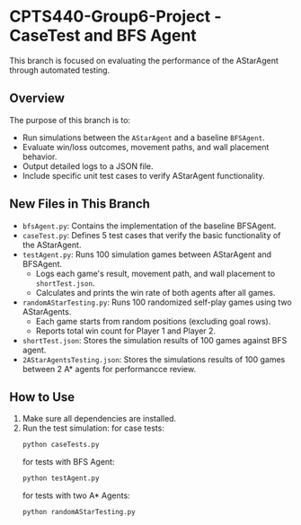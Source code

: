 # CPTS440-Group6-Project - CaseTest and BFS Agent

This branch is focused on evaluating the performance of the AStarAgent through automated testing.

## Overview

The purpose of this branch is to:
- Run simulations between the `AStarAgent` and a baseline `BFSAgent`.
- Evaluate win/loss outcomes, movement paths, and wall placement behavior.
- Output detailed logs to a JSON file.
- Include specific unit test cases to verify AStarAgent functionality.

## New Files in This Branch

- `bfsAgent.py`: Contains the implementation of the baseline BFSAgent.
- `caseTest.py`: Defines 5 test cases that verify the basic functionality of the AStarAgent.
- `testAgent.py`: Runs 100 simulation games between AStarAgent and BFSAgent.
  - Logs each game's result, movement path, and wall placement to `shortTest.json`.
  - Calculates and prints the win rate of both agents after all games.
- `randomAStarTesting.py`: Runs 100 randomized self-play games using two AStarAgents.
  - Each game starts from random positions (excluding goal rows).
  - Reports total win count for Player 1 and Player 2.
- `shortTest.json`: Stores the simulation results of 100 games against BFS agent.
- `2AStarAgentsTesting.json`: Stores the simulations results of 100 games between 2 A* agents for performancce review.

## How to Use

1. Make sure all dependencies are installed.
2. Run the test simulation:
   for case tests:
   ```bash
   python caseTests.py
   ```
   for tests with BFS Agent:
   ```bash
   python testAgent.py
   ```
   for tests with two A* Agents:
   ```bash
   python randomAStarTesting.py
   ```
